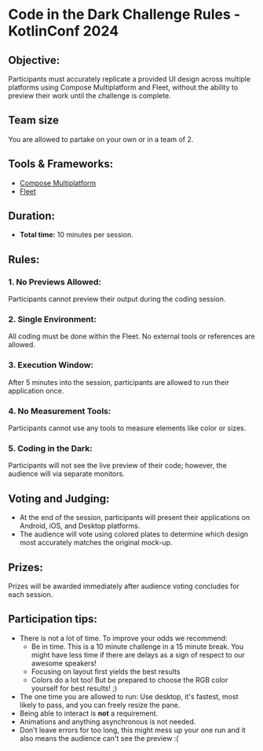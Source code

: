 # Code in the Dark Challenge Rules - KotlinConf 2024
## Objective:
Participants must accurately replicate a provided UI design across multiple platforms using Compose Multiplatform and Fleet, without the ability to preview their work until the challenge is complete.

## Team size
You are allowed to partake on your own or in a team of 2.

## Tools & Frameworks:
- [Compose Multiplatform](https://www.jetbrains.com/lp/compose-multiplatform/)
- [Fleet](https://www.jetbrains.com/help/kotlin-multiplatform-dev/fleet.html)
## Duration:
- **Total time:** 10 minutes per session.
## Rules:
### 1. No Previews Allowed:
Participants cannot preview their output during the coding session.
### 2. Single Environment:
All coding must be done within the Fleet. No external tools or references are allowed.
### 3. Execution Window:
After 5 minutes into the session, participants are allowed to run their application once.
### 4. No Measurement Tools:
Participants cannot use any tools to measure elements like color or sizes.
### 5. Coding in the Dark:
Participants will not see the live preview of their code; however, the audience will via separate monitors.
## Voting and Judging:
- At the end of the session, participants will present their applications on Android, iOS, and Desktop platforms.
- The audience will vote using colored plates to determine which design most accurately matches the original mock-up.
## Prizes:
Prizes will be awarded immediately after audience voting concludes for each session.

## Participation tips:
 - There is not a lot of time. To improve your odds we recommend:
   - Be in time. This is a 10 minute challenge in a 15 minute break. You might have less time if there are delays as a sign of respect to our awesome speakers!
   - Focusing on layout first yields the best results
   - Colors do a lot too! But be prepared to choose the RGB color yourself for best results! ;)
 - The one time you are allowed to run: Use desktop, it's fastest, most likely to pass, and you can freely resize the pane.
 - Being able to interact is **not** a requirement.
 - Animations and anything asynchronous is not needed.
 - Don't leave errors for too long, this might mess up your one run and it also means the audience can't see the preview :(
